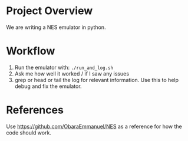 # Project Overview
We are writing a NES emulator in python.


# Workflow
1. Run the emulator with: `./run_and_log.sh`
2. Ask me how well it worked / if I saw any issues
3. grep or head or tail the log for relevant information. Use this to help debug and fix the emulator.


# References
Use https://github.com/ObaraEmmanuel/NES as a reference for how the code should work. 

